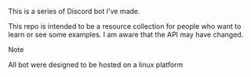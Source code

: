 This is a series of Discord bot I've made. 

This repo is intended to be a resource collection for people who want to learn or see some examples. I am aware that the API may have changed.

>[!NOTE]
> All bot were designed to be hosted on a linux platform